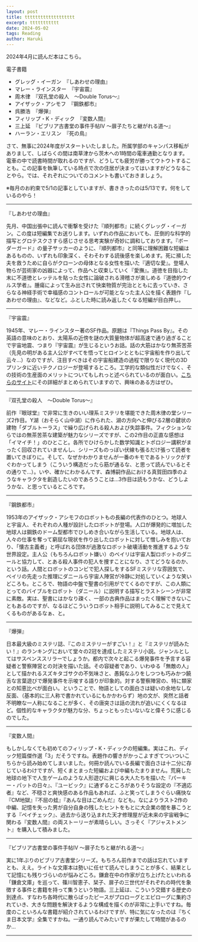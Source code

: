 ```yaml
---
layout: post
title: ttttttttttttttttttt
excerpt: ttttttttttt
date: 2024-05-02
tags: Reading
author: Haruki
---
```


2024年4月に読んだ本はこちら。

電子書籍

* グレッグ・イーガン　『しあわせの理由』
* マレー・ラインスター　『宇宙震』
* 周木律　『双孔堂の殺人　～Double Torus～』
* アイザック・アシモフ　『鋼鉄都市』
* 呉勝浩　『爆弾』
* フィリップ・K・ディック　『変数人間』
* 三上延　『ビブリア古書堂の事件手帖IV ～扉子たちと継がれる道～』
* ハーラン・エリスン　『死の鳥』

さて、無事に2024年度がスタートいたしました。所属学部のキャンパス移転がありまして、しばらくの間は南草津から茨木への1時間の電車通勤となります。電車の中で読書時間が取れるのですが、どうしても疲労が勝ってウトウトすることも。この記事を執筆している時点で次の住居が決まってはいますがどうなることやら。では、それぞれについてのコメントも書いておきましょう。

※毎月のお約束で5/1の記事としていますが、書ききったのは5/13です。何をしているのやら！

-----
『しあわせの理由』

先月、中国出張中に読んで衝撃を受けた『順列都市』に続くグレッグ・イーガン。この度は短編集でお送りします。いずれの作品においても、圧倒的な科学的描写とグロテスクさすら感じさせる思考実験が奇妙に調和しております。『ボーダーガード』の量子サッカーのように、『順列都市』と同等に理解困難な短編はあるものの、いずれも印象深く、そわそわする読後感を楽しめます。死に瀕した夫を救うために自らがクローンの母体となる女性を描いた『適切な愛』。登場人物らが芸術家の凶器によって、作品へと収束していく『愛撫』。道徳を目指した末に不道徳とレッテルを貼った女性に論破される滑稽さが楽しめる『道徳的ウイルス学者』。腫瘍によって生み出されて快楽物質が完治とともに去っていき、さらなる神経手術で幸福感のコントロールが可能となった主人公を描く表題作『しあわせの理由』、などなど。ふとした時に読み返したくなる短編が目白押し。

-----
『宇宙震』

1945年、マレー・ラインスター著のSF作品。原題は『Things Pass By』。その英語の意味のとおり、太陽系の近傍を謎の大質量物体が超高速で通り過ぎることで宇宙地震、つまり『宇宙震』が生じるというお話。話の大筋はかなり無茶苦茶（先見の明がある主人公がすべてを悟ってヒロインとともに宇宙船を作り出して云々…）なのですが、注目すべきはその宇宙船建造の過程で限りなく現代の3Dプリンタに近いテクノロジーが登場するところ。工学的な類似性だけでなく、その技術の生産面のメリットについてもしれっと述べられているのが面白い。[こちらのサイト](http://www.technovelgy.com/ct/content.asp?Bnum=2445)にその詳細がまとめられていますので、興味のある方はぜひ。

-----
『双孔堂の殺人　～Double Torus～』

前作『眼球堂』で非常に生きのいい理系ミステリを堪能できた周木律の堂シリーズ2作目。Y湖（おそらく山中湖）に作られた、湖の方向へと伸びる2層の鍵状の建物「ダブルトーラス」で繰り広げられる殺人および失踪事件。フィクションならではの無茶苦茶な建築が魅力なシリーズですが、この2作目の正直な感想は「イマイチ！」のひとこと。各所でひけらかした数学知識とトポロジー講釈がまったく回収されていませんし、シリーズものっぽい伏線も張るだけ張って読者を置いてきぼりに。そして、なぜかわかりませんが一番のキモであるトリックがすぐわかってしまう（こういう構造だったら筋が通るな、と思って読んでいるとその通りで…）。いや、確かにわかるんです、森博嗣作品における真賀田四季のようなキャラクタを創造したいのであろうことは…3作目は読もうかな、どうしようかな、と思っているところです。

-----
『鋼鉄都市』

1953年のアイザック・アシモフのロボットもの長編の代表作のひとつ。地球人と宇宙人、それぞれの人種が設計したロボットが登場。人口が爆発的に増加した地球人は鋼鉄のドーム型都市でひしめき合いながら生活している。地球人は、人々の仕事を奪って窮屈な現状を作り出したロボットに対して憎しみを抱いており、「懐古主義者」と呼ばれる団体が過激なロボット破壊活動を推進するような世界設定。主人公（もちろんロボット嫌い）のベイリは宇宙人製ロボットのダニールと協力して、とある殺人事件の犯人を捜すことになり、さてどうなるのか、という話。人間とロボットのコンビで犯人探しをするSFミステリな雰囲気で、ベイリの先走った推理にダニールら宇宙人陣営が冷静に対処していくような笑いどころも。ところで、物語の中盤で聖書の引用がでてくるのですが、この人類にとってのバイブルをロボット（ダニール）に説明する描写とラストシーンが非常に素敵。実は、聖書にはかなり疎く、一部の古典作品はまったく理解できないこともあるのですが、なるほどこういうロボット相手に説明してみることで見えてくるものがあるなぁ、と。

-----
『爆弾』

日本最大級のミステリ誌、『このミステリーがすごい！』と『ミステリが読みたい！』のランキングにおいて堂々の2冠を達成したミステリ小説。ジャンルとしてはサスペンススリラーでしょうか。都内で次々と起こる爆発事件を予言する容疑者と警察陣営との対決を描いた話。その容疑者であり、いわゆる「無敵の人」として描かれるスズキタゴサクの不気味さと、愚鈍なふりをしつつも巧みかつ饒舌な言葉遊びで爆発事件を示唆する語りが印象的。対する警察陣営の、特に類家との知恵比べが面白い。ということで、物語としての面白さは疑いの余地なしな反面、（基本的に三人称で書かれているにもかかわらず）地の文が、突然と話者不明瞭な一人称になることが多く、その唐突さは話の流れが追いにくくなるほど。個性的なキャラクタが魅力な分、ちょっともったいないなと偉そうに感じるのでした。

-----
『変数人間』

もしかしなくても初めてのフィリップ・K・ディックの短編集。実はこれ、ディック短篇傑作選「3」だそうですね。表題作の響きがかっこよすぎてついついこちらから読み始めてしまいました。何冊か読んでいる長編で面白さは十二分に存じているわけですが、短くまとまった短編および中編もたまりません。荒廃した地球の地下で人生ゲームのような人形遊びに興じる大人たちを描いた『パーキー・パットの日々』、『ユービック』に通ずるところがありそうな設定の『不適応者』など、不穏さと爽快感のある作品もあれば、ふと笑ってしまうぐらい痛快な『CM地獄』『不屈の蛙』『あんな目はごめんだ』なども。なによりラスト2作の中編、記憶を失った男が自分自身の残したヒントをもとに大企業の闇を暴こうとする『ペイチェック』、過去から送り込まれた天才修理屋が近未来の宇宙戦争に関わる『変数人間』の両ストーリーが素晴らしい。さっそく『アジャストメント』を購入して積みました。

-----
『ビブリア古書堂の事件手帖IV ～扉子たちと継がれる道～』

実に1年ぶりのビブリア古書堂シリーズ。もちろん前作までの話は忘れていますとも、ええ。ライトな文庫本は勢いに任せて読んでしまうことが多く、結果として記憶にも残りづらいのが悩みどころ。鎌倉在中の作家が立ち上げたといわれる「鎌倉文庫」を巡って、篠川智恵子、栞子、扉子の三世代がそれぞれの時代を象徴する事件と書籍を持って集うという物語。三上延は、こういう交錯する歴史の到達点、すなわち各時代に散らばったピースがプロローグとエピローグに集約されていき、大きな問題を解決するような構成を描くのが非常に上手いですね。毎度のこといろんな書籍が紹介されているわけですが、特に気になったのは『ちくま日本文学』全集ですかね。一通り読んでみたいですが果たして時間があるのか…

-----
